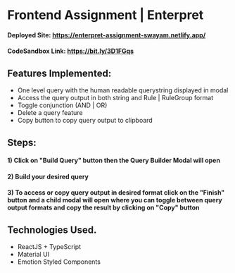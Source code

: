 # Frontend Assignment | Enterpret
#### Deployed Site: https://enterpret-assignment-swayam.netlify.app/
#### CodeSandbox Link: https://bit.ly/3D1FGqs

## Features Implemented:
* One level query with the human readable querystring displayed in modal 
* Access the query output in both string and Rule | RuleGroup format
* Toggle conjunction (AND | OR)
* Delete a query feature
* Copy button to copy query output to clipboard

## Steps:
#### 1) Click on "Build Query" button then the Query Builder Modal will open
#### 2) Build your desired query
#### 3) To access or copy query output in desired format click on the "Finish" button and a child modal will open where you can toggle between query output formats and copy the result by clicking on "Copy" button 

## Technologies Used.

* ReactJS + TypeScript
* Material UI
* Emotion Styled Components

